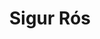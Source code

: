 ---
title: "Sigur Rós"
summary: "Icelandic post-rock band from Reykjavík. Known for their ethereal sound, frontman Jónsi's falsetto vocals, and the use of bowed guitar, the band's music is also noticeable for its incorporation of classical and minimalist aesthetic elements. The name \"Sigur Rós\" is Icelandic for \"Victory Rose\". The band is named after Jónsi's newborn sister Sigurrós Elín. Jón Þór \"Jónsi\" Birgisson , Georg Holm and Ágúst Ævar Gunnarsson formed the group in Reykjavík in January 1994. Ágúst Ævar Gunnarsson retired after the release of the second album to be replaced by Orri Páll Dýrason. The band was joined by Kjartan Sveinsson on keyboards in 1998. Kjartan Sveinsson left the band in 2013. Orri Páll Dýrason left the band in 2018 facing allegations of sexual assult writing “I cannot have these serious allegations influence the band and the important and beautiful work that has been done there for the last years.” The band announced Kjartan Sveinsson's return to the band in February 2022. Line-up : Jón Þór Birgisson , Georg Holm , Kjartan Sveinsson , Ólafur Björn Ólafsson"
image: "sigur-rs.jpg"
apple_music_artist_url: "https://music.apple.com/gb/artist/sigur-r%C3%B3s/73720797"
---
